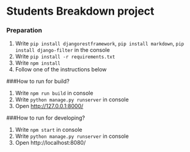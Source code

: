 # Students Breakdown project

### Preparation
1. Write `pip install djangorestframework`, `pip install markdown`, `pip install django-filter` in the console
2. Write `pip install -r requirements.txt`
3. Write `npm install`
4. Follow one of the instructions below

###How to run for build?
1. Write `npm run build` in console
2. Write `python manage.py runserver` in console
3. Open http://127.0.0.1:8000/ 

###How to run for developing?
1. Write `npm start` in console
2. Write `python manage.py runserver` in console
3. Open http://localhost:8080/
